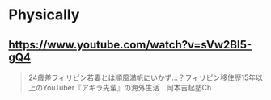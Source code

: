 # Physically

## https://www.youtube.com/watch?v=sVw2BI5-gQ4

> 24歳差フィリピン若妻とは順風満帆にいかず…？フィリピン移住歴15年以上のYouTuber『アキラ先輩』の海外生活｜岡本吉起塾Ch 
